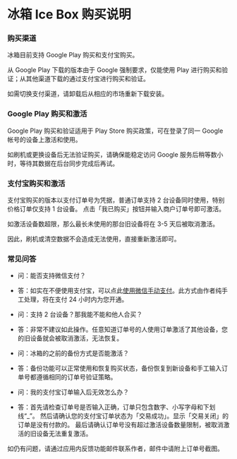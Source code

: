 # 冰箱 Ice Box 购买说明

### 购买渠道

冰箱目前支持 Google Play 购买和支付宝购买。

从 Google Play 下载的版本由于 Google 强制要求，仅能使用 Play 进行购买和验证；从其他渠道下载的通过支付宝进行购买和验证。

如需切换支付渠道，请卸载后从相应的市场重新下载安装。

### Google Play 购买和激活

Google Play 购买和验证适用于 Play Store 购买政策，可在登录了同一 Google 帐号的设备上激活和使用。

如刷机或更换设备后无法验证购买，请确保能稳定访问 Google 服务后稍等数小时，等待其数据在后台同步完成后再试。

### 支付宝购买和激活

支付宝购买的版本以支付订单号为凭据，普通订单支持 2 台设备同时使用，特别价格订单仅支持 1 台设备。
点击「我已购买」按钮并输入商户订单号即可激活。

如激活设备数超限，那么最长未使用的那台旧设备将在 3-5 天后被取消激活。

因此，刷机或清空数据不会造成无法使用，直接重新激活即可。

### 常见问答

- 问：能否支持微信支付？
- 答：如实在不便使用支付宝，可以点此[使用微信手动支付](https://github.com/heruoxin/Ice-Box-Docs/blob/master/%E5%85%B6%E4%BB%96%E6%94%AF%E4%BB%98%E6%96%B9%E5%BC%8F.md)。此方式由作者纯手工处理，将在支付 24 小时内为您开通。

- 问：支持 2 台设备？那我能不能和他人合买？
- 答：非常不建议如此操作。任意知道订单号的人使用订单激活了其他设备，您的旧设备就会被取消激活，无法恢复。

- 问：冰箱的之前的备份方式是否能激活？
- 答：备份功能可以正常使用和恢复购买状态，备份恢复到新设备和手工输入订单号都遵循相同的订单号验证策略。

- 问：我的支付宝订单输入后无效怎么办？
- 答：首先请检查订单号是否输入正确，订单只包含数字、小写字母和下划线“_”。
然后请确认您的支付宝订单状态为「交易成功」。显示「交易关闭」的订单是没有付款的。
最后请确认订单号没有超过激活设备数量限制，被取消激活的旧设备无法重复激活。

如仍有问题，请通过应用内反馈功能邮件联系作者，邮件中请附上订单号截图。
